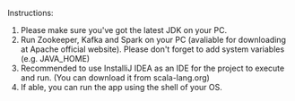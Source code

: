 
Instructions:
1. Please make sure you've got the latest JDK on your PC.
2. Run Zookeeper, Kafka and Spark on your PC (avaliable for downloading at Apache official website). Please don't forget to add system variables (e.g. JAVA_HOME)
3. Recommended to use InstalliJ IDEA as an IDE for the project to execute and run. (You can download it from scala-lang.org)
4. If able, you can run the app using the shell of your OS.
